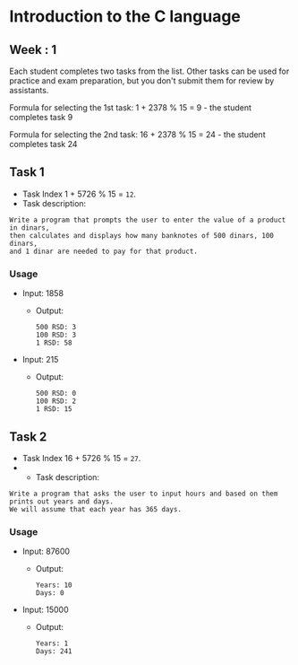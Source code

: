 # Introduction to the C language

## Week : 1

Each student completes two tasks from the list. Other tasks can be used for practice and exam preparation, but you don't
submit them for review by assistants.

Formula for selecting the 1st task: 1 + 2378 % 15 = 9 - the student completes task 9

Formula for selecting the 2nd task: 16 + 2378 % 15 = 24 - the student completes task 24

## Task 1

- Task Index 1 + 5726 % 15 = `12`.
- Task description:

```text
Write a program that prompts the user to enter the value of a product in dinars,
then calculates and displays how many banknotes of 500 dinars, 100 dinars,
and 1 dinar are needed to pay for that product.
```

### Usage

* Input: 1858
    * Output:
      ```text
      500 RSD: 3
      100 RSD: 3
      1 RSD: 58
      ```

* Input: 215
    * Output:
      ```text
      500 RSD: 0
      100 RSD: 2
      1 RSD: 15
      ```

## Task 2

- Task Index 16 + 5726 % 15 = `27`.
-
    - Task description:

```text
Write a program that asks the user to input hours and based on them prints out years and days.
We will assume that each year has 365 days.
```

### Usage

* Input: 87600
    * Output:
      ```text
      Years: 10
      Days: 0
      ```

* Input: 15000
    * Output:
      ```text
      Years: 1
      Days: 241
      ```